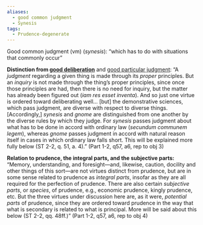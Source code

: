 ```yaml
---
aliases:
  - good common judgment
  - Synesis
tags:
  - Prudence-degenerate
---
```

Good common judgment (vm) (*synesis*): “which has to do with situations that commonly occur”

**Distinction from [good deliberation](obsidian://open?vault=Obsidian&file=VGBF%20Network%2FCardinal%20Virtues%2FGood%20deliberation%20(vm))** and [good particular judgment](obsidian://open?vault=Obsidian&file=VGBF%20Network%2FCardinal%20Virtues%2FDegenerates%20of%20Prudence%2FGood%20sense%20(vd)): “A *judgment* regarding a given thing is made through its *proper* principles. But an *inquiry* is not made through the thing’s proper principles, since once those principles are had, then there is no need for inquiry, but the matter has already been figured out (*iam res esset inventa*). And so just one virtue is ordered toward deliberating well… \[but] the demonstrative sciences, which pass judgment, are diverse with respect to diverse things. \[Accordingly,] *synesis* and *gnome* are distinguished from one another by the diverse rules by which they judge. For *synesis* passes judgment about what has to be done in accord with ordinary law (*secundum communem legem*), whereas *gnome* passes judgment in accord with natural reason itself in cases in which ordinary law falls short. This will be explained more fully below (ST 2-2, q. 51, a. 4).” (Part 1-2, q57, a6, rep to obj 3)


**Relation to prudence, the integral parts, and the subjective parts:** “Memory, understanding, and foresight—and, likewise, caution, docility and other things of this sort—are not virtues distinct from prudence, but are in some sense related to prudence as *integral parts*, insofar as they are all required for the perfection of prudence. There are also certain *subjective parts*, or *species*, of prudence, e.g., economic prudence, kingly prudence, etc. But the three virtues under discussion here are, as it were, *potential parts* of prudence, since they are ordered toward prudence in the way that what is secondary is related to what is principal. More will be said about this below (ST 2-2, qq. 48ff.)” (Part 1-2, q57, a6, rep to obj 4)